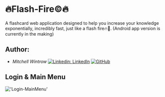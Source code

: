 # 🔥Flash-Fire©🔥
A flashcard web application designed to help you increase your knowledge exponentially, incredibly fast, just like a flash fire🔥🤯.
(Android app version is currently in the making)

## Author:
- *Mitchell Wintrow* [![Linkedin: LinkedIn](https://img.shields.io/badge/linkedin-%230077B5.svg?style=for-the-badge&logo=linkedin&logoColor=white&link=https://www.linkedin.com/in/kevinzhugao/)](https://www.linkedin.com/in/mitchell-wintrow-87b180216/) [![GitHub](https://img.shields.io/badge/github-%23121011.svg?style=for-the-badge&logo=github&logoColor=white&link=https://github.com/Daniel-Ghaly)](https://github.com/mrrobotisreal)

## Login & Main Menu
!['Login-MainMenu'](FlashFire-Login-MainMenu.gif)
